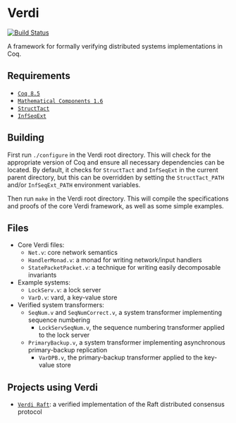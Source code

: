 Verdi
=====

[![Build Status](https://api.travis-ci.org/uwplse/verdi.svg?branch=master)](https://travis-ci.org/uwplse/verdi)

A framework for formally verifying distributed systems implementations in Coq.

Requirements
------------

 - [`Coq 8.5`](https://coq.inria.fr/download)
 - [`Mathematical Components 1.6`](http://math-comp.github.io/math-comp/)
 - [`StructTact`](https://github.com/uwplse/StructTact)
 - [`InfSeqExt`](https://github.com/palmskog/InfSeqExt)

Building
--------

First run `./configure` in the Verdi root directory.  This will check
for the appropriate version of Coq and ensure all necessary
dependencies can be located. By default, it checks for `StructTact`
and `InfSeqExt` in the current parent directory, but this can be 
overridden by setting the `StructTact_PATH` and/or `InfSeqExt_PATH` 
environment variables.

Then run `make` in the Verdi root directory.  This will compile the
specifications and proofs of the core Verdi framework, as well as some
simple examples.

Files
-----

- Core Verdi files:
    - `Net.v`: core network semantics
    - `HandlerMonad.v`: a monad for writing network/input handlers
    - `StatePacketPacket.v`: a technique for writing easily decomposable
    invariants
- Example systems:
    - `LockServ.v`: a lock server
    - `VarD.v`: vard, a key-value store
- Verified system transformers:
    - `SeqNum.v` and `SeqNumCorrect.v`, a system transformer
      implementing sequence numbering
      - `LockServSeqNum.v`, the sequence numbering transformer
         applied to the lock server
    - `PrimaryBackup.v`, a system transformer implementing asynchronous
      primary-backup replication
      - `VarDPB.v`, the primary-backup transformer applied to the
        key-value store

Projects using Verdi
--------------------

- [`Verdi Raft`](https://github.com/uwplse/verdi-raft): a verified implementation of the Raft distributed consensus protocol
